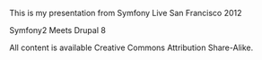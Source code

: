 This is my presentation from Symfony Live San Francisco 2012

Symfony2 Meets Drupal 8

All content is available Creative Commons Attribution Share-Alike.

